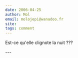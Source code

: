 ```yaml
---
date: 2006-04-25
author: Mol
email: molojepi@wanadoo.fr
site: 
tags: comment
---
```


<p>Est-ce qu'elle clignote la nuit ???</p>
---